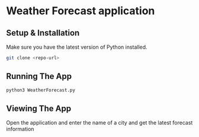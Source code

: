 # Weather Forecast application

## Setup & Installation

Make sure you have the latest version of Python installed.

```bash
git clone <repo-url>
```



## Running The App

```bash
python3 WeatherForecast.py
```

## Viewing The App

Open the application and enter the name of a city and get the latest forecast information
